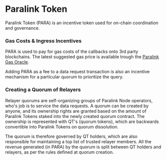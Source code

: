 <!--
order: 8
-->

# Paralink Token

Paralink Token (PARA) is an incentive token used for on-chain coordination and governance.

### Gas Costs & Ingress Incentives

PARA is used to pay for gas costs of the callbacks onto 3rd party blockchains. The latest suggested gas price is available trough the [Paralink Gas Oracle]().

Adding PARA as a fee to a data request transaction is also an incentive mechanism for a particular quorum to prioritize the query.

### Creating a Quorum of Relayers

Relayer quorums are self-organizing groups of Paralink Node operators, who's job is to service the data requests. A quorum can be created by anyone, and its ownership rights are granted based on the amount of Paralink Tokens staked into the newly created quorum contract. The ownership is represented with QT's (quorum tokens), which are backwards convertible into Paralink Tokens on quorum dissolution. 

The quorum is therefore governed by QT holders, which are also responsible for maintaining a top list of trusted relayer members. All the revenue generated (in PARA) by the quorum is split between QT holders and relayers, as per the rules defined at quorum creation.

